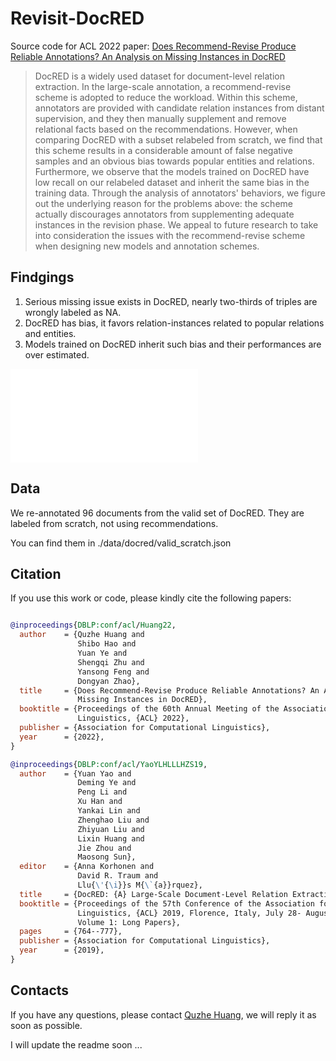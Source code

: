 # Revisit-DocRED

Source code for ACL 2022 paper:  [Does Recommend-Revise Produce Reliable Annotations? An Analysis on Missing Instances in DocRED](https://arxiv.org/abs/2204.07980)

> DocRED is a widely used 
dataset for document-level relation extraction. In the large-scale annotation, a recommend-revise scheme is adopted to reduce the workload. Within this scheme, annotators are provided with candidate relation instances from distant supervision, and they then manually supplement and remove relational facts based on the recommendations. However, when comparing DocRED with a subset relabeled from scratch, we find that this scheme results in a considerable amount of false negative samples and an obvious bias towards popular entities and relations. Furthermore, we observe that the models trained on DocRED have low recall on our relabeled dataset and inherit the same bias in the training data.
Through the analysis of annotators' behaviors, we figure out the underlying reason for the problems above:
the scheme actually discourages annotators from supplementing adequate instances in the revision phase. We appeal to future research to take into consideration the issues with the recommend-revise scheme when designing new models and annotation schemes. 

## Findgings
1. Serious missing issue exists in DocRED, nearly two-thirds of triples are wrongly labeled as NA.
2. DocRED has bias, it favors relation-instances related to popular relations and entities.
3. Models trained on DocRED inherit such bias and their performances are over estimated.

![Examples of annotations](figs/docred_case.pdf)


## Data
We re-annotated 96 documents from the valid set of DocRED. They are labeled from scratch, not using recommendations.

You can find them in ./data/docred/valid_scratch.json

## Citation
If you use this work or code, please kindly cite the following papers:
```bib

@inproceedings{DBLP:conf/acl/Huang22,
  author    = {Quzhe Huang and
               Shibo Hao and
               Yuan Ye and
               Shengqi Zhu and
               Yansong Feng and
               Dongyan Zhao},
  title     = {Does Recommend-Revise Produce Reliable Annotations? An Analysis on
               Missing Instances in DocRED},
  booktitle = {Proceedings of the 60th Annual Meeting of the Association for Computational
               Linguistics, {ACL} 2022},
  publisher = {Association for Computational Linguistics},
  year      = {2022},
}

@inproceedings{DBLP:conf/acl/YaoYLHLLLHZS19,
  author    = {Yuan Yao and
               Deming Ye and
               Peng Li and
               Xu Han and
               Yankai Lin and
               Zhenghao Liu and
               Zhiyuan Liu and
               Lixin Huang and
               Jie Zhou and
               Maosong Sun},
  editor    = {Anna Korhonen and
               David R. Traum and
               Llu{\'{\i}}s M{\`{a}}rquez},
  title     = {DocRED: {A} Large-Scale Document-Level Relation Extraction Dataset},
  booktitle = {Proceedings of the 57th Conference of the Association for Computational
               Linguistics, {ACL} 2019, Florence, Italy, July 28- August 2, 2019,
               Volume 1: Long Papers},
  pages     = {764--777},
  publisher = {Association for Computational Linguistics},
  year      = {2019},
}
```

## Contacts

If you have any questions, please contact [Quzhe Huang](mailto:huangquzhe@pku.edu.cn), we will reply it as soon as possible.


I will update the readme soon ... 
